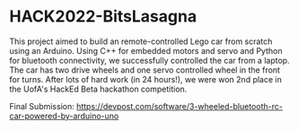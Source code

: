 # HACK2022-BitsLasagna

This project aimed to build an remote-controlled Lego car from scratch using an Arduino. Using C++ for embedded motors and servo and Python for bluetooth connectivity, we successfully controlled the car from a laptop. The car has two drive wheels and one servo controlled wheel in the front for turns. After lots of hard work (in 24 hours!), we were won 2nd place in the UofA's HackEd Beta hackathon competition.

Final Submission:
https://devpost.com/software/3-wheeled-bluetooth-rc-car-powered-by-arduino-uno
